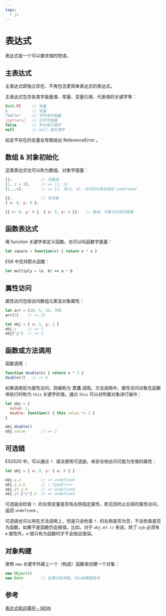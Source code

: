 ```yaml
---
tags:
  - js
---
```


# 表达式

表达式是一个可以被求值的短语。

## 主表达式

主表达式即独立存在、不再包含更简单表达式的表达式。

主表达式包含各类字面量值、常量、变量引用、代表值的关键字等：

```js
Math.PI     // 常量
i           // 变量
"hello"     // 字符串字面量
/pattern/   // 正则字面量
false       // 布尔值关键字
null        // null 值关键字
```

给定不存在的变量会导致抛出 ReferenceError 。

## 数组 & 对象初始化

这类表达式也可以称为数组、对象字面量：

```js
[];             // 空数组
[1, 2 + 3];     // => [1, 5]
[1,,,4];        // => [1, 空×2, 4]，访问空元素会返回 undefined

{};             // 空对象
{ x: 0, y: 0 };

[{ x: 0, y: 0 }, { x: 5, y: 5 }];   // 数组、对象可以相互嵌套
```

## 函数表达式

用 function 关键字来定义函数。也可以叫函数字面量：

```js
let square = function(x) { return x * x }
```

ES6 中支持箭头函数：

```js
let multiply = (a, b) => a * b
```

## 属性访问

属性访问包括访问数组元素及对象属性：

```js
let arr = [10, 5, 25, 70]
arr[2]    // => 25

let obj = { x: 1, y: 2 }
obj.x     // => 1
obj["y"]  // => 2
```

## 函数或方法调用

函数调用 ：

```js
function double(x) { return x * 2 }
double(3)   // => 6
```

如果调用前为属性访问，则被称为 **方法** 调用。方法调用中，属性访问对象在函数体执行时称为 `this` 关键字的值，通过 `this` 可以对所属对象进行操作：

```js
let obj = {
  value: 1,
  double: function() { this.value *= 2 }
}

obj.double()
obj.value       // => 2
```

## 可选链

ES2020 中，可以通过 `?.` 语法使用可选链，来安全地访问可能为空值的属性：

```js
let obj = { x: 0, y: { a: 0 } }

obj.y.z         // => undefined
obj.y.z.k       // ! TypeError
obj.y?.z.k      // => undefined
obj.y?.["z"].k  // => undefined
```

可选链会检查 `?.` 的左侧变量是否有右侧指定属性，若无则终止后续的属性访问，返回 `undefined` 。

可选链也可以用在方法调用上，但是只会检查 `?.` 的左侧是否为空，不会检查是否为函数，如果不是函数仍会报错。比如，对于 `obj.m?.()` 来说，除了 `ojb` 必须有 `m` 属性外，`m` 值只有为函数时才不会抛出错误。

## 对象构建

使用 `new` 关键字外跟上一个（构造）函数来创建一个对象：

```js
new Object()
new Date        // 如果没有参数，可以省略圆括号
```

## 参考

[表达式和运算符 - MDN](https://developer.mozilla.org/zh-CN/docs/Web/JavaScript/Reference/Operators)